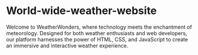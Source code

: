 # World-wide-weather-website
Welcome to WeatherWonders, where technology meets the enchantment of meteorology. Designed for both weather enthusiasts and web developers, our platform harnesses the power of HTML, CSS, and JavaScript to create an immersive and interactive weather experience.
